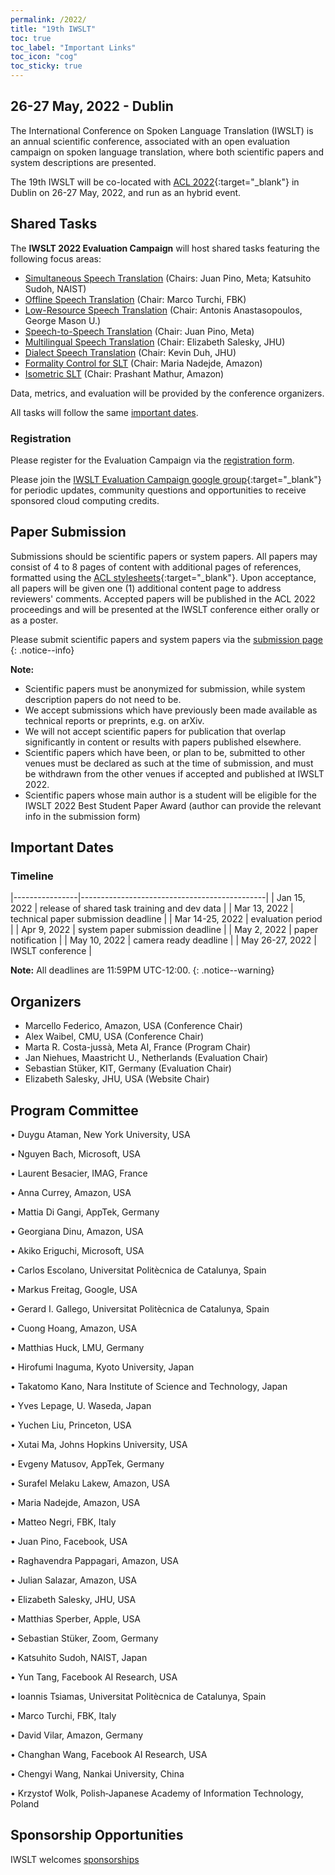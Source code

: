```yaml
---
permalink: /2022/
title: "19th IWSLT"
toc: true
toc_label: "Important Links"
toc_icon: "cog"
toc_sticky: true
---
```


## 26-27 May, 2022 - Dublin

The International Conference on Spoken Language Translation (IWSLT) is an annual scientific conference, associated with an open evaluation campaign on spoken language translation, where both scientific papers and system descriptions are presented.

The 19th IWSLT will be co-located with [ACL 2022](https://2022.aclweb.org/){:target="_blank"} in Dublin on 26-27 May, 2022, and run as an hybrid event.


## Shared Tasks

The **IWSLT 2022 Evaluation Campaign** will host shared tasks featuring the following focus areas:

- [Simultaneous Speech Translation](/2022/simultaneous) (Chairs: Juan Pino, Meta; Katsuhito Sudoh, NAIST)
- [Offline Speech Translation](/2022/offline)  (Chair: Marco Turchi, FBK)
- [Low-Resource Speech Translation](/2022/low-resource) (Chair: Antonis Anastasopoulos, George Mason U.)
- [Speech-to-Speech Translation](/2022/speech-to-speech) (Chair: Juan Pino, Meta)
- [Multilingual Speech Translation](/2022/multilingual) (Chair: Elizabeth Salesky, JHU)
- [Dialect Speech Translation](/2022/dialect) (Chair: Kevin Duh, JHU)
- [Formality Control for SLT](/2022/formality) (Chair: Maria Nadejde, Amazon)
- [Isometric SLT](/2022/isometric) (Chair: Prashant Mathur, Amazon)
<!-- this is a comment -->

Data, metrics, and evaluation will be provided by the conference organizers. 

All tasks will follow the same [important dates](#important-dates). 


### Registration

<!--- Registration for the 2022 Evaluation Campaign will open soon. 
{: .notice--info}
-->
Please register for the Evaluation Campaign via the [registration form](https://docs.google.com/forms/d/e/1FAIpQLSc9t26_3oxr1E3HC-aISPaqjCpNI6oz_e7AGUTOf35LDuDDsg/viewform?usp=sf_link).

Please join the [IWSLT Evaluation Campaign google group](https://groups.google.com/g/iwslt-evaluation-campaign){:target="_blank"} for periodic updates, community questions and opportunities to receive sponsored cloud computing credits.


## Paper Submission

Submissions should be scientific papers or system papers. 
All papers may consist of 4 to 8 pages of content with additional pages of references, formatted using the [ACL stylesheets](https://acl-org.github.io/ACLPUB/formatting.html){:target="_blank"}. 
Upon acceptance, all papers will be given one (1) additional content page to address reviewers' comments.
Accepted papers will be published in the ACL 2022 proceedings and will be presented at the IWSLT conference either orally or as a poster.

Please submit scientific papers and system papers via the [submission page](https://www.softconf.com/acl2022/iwslt2022/)
{: .notice--info}


**Note:**
- Scientific papers must be anonymized for submission, while system description papers do not need to be.
- We accept submissions which have previously been made available as technical reports or preprints, e.g. on arXiv.
- We will not accept scientific papers for publication that overlap significantly in content or results with papers published elsewhere.
- Scientific papers which have been, or plan to be, submitted to other venues must be declared as such at the time of submission, and must be withdrawn from the other venues if accepted and published at IWSLT 2022.
- Scientific papers whose main author is a student will be eligible for the IWSLT 2022 Best Student Paper Award (author can provide the relevant info in the submission form)


## Important Dates

### Timeline

|----------------|----------------------------------------------|
| Jan 15, 2022    | release of shared task training and dev data |
| Mar 13, 2022   | technical paper submission deadline          |
| Mar 14-25, 2022 | evaluation period                            |
| Apr  9, 2022   | system paper submission deadline             |
| May 2, 2022  | paper notification                           |
| May 10, 2022   | camera ready deadline                         |
| May 26-27, 2022  | IWSLT conference                              |


**Note:** All deadlines are 11:59PM UTC-12:00.
{: .notice--warning}

## Organizers
- Marcello Federico, Amazon, USA (Conference Chair)
- Alex Waibel, CMU, USA (Conference Chair)
- Marta R. Costa-jussà, Meta AI, France (Program Chair)
- Jan Niehues, Maastricht U., Netherlands (Evaluation Chair)
- Sebastian Stüker, KIT, Germany (Evaluation Chair)
- Elizabeth Salesky, JHU, USA (Website Chair)

## Program Committee

•	Duygu Ataman, New York University, USA

•	Nguyen Bach, Microsoft, USA

•	Laurent Besacier, IMAG, France

•	Anna Currey, Amazon, USA 

•	Mattia Di Gangi, AppTek, Germany

•	Georgiana Dinu, Amazon, USA

•	Akiko Eriguchi, Microsoft, USA

•	Carlos Escolano, Universitat Politècnica de Catalunya, Spain

•	Markus Freitag, Google, USA

•	Gerard I. Gallego, Universitat Politècnica de Catalunya, Spain

•	Cuong Hoang, Amazon, USA

•	Matthias Huck, LMU, Germany

•	Hirofumi Inaguma, Kyoto University, Japan

•	Takatomo Kano, Nara Institute of Science and Technology, Japan

•	Yves Lepage, U. Waseda, Japan

•	Yuchen Liu, Princeton, USA

•	Xutai Ma, Johns Hopkins University, USA

•	Evgeny Matusov, AppTek, Germany

•	Surafel Melaku Lakew, Amazon, USA

•	Maria Nadejde, Amazon, USA

•	Matteo Negri, FBK, Italy

•	Juan Pino, Facebook, USA

•	Raghavendra Pappagari, Amazon, USA

•	Julian Salazar, Amazon, USA

•	Elizabeth Salesky, JHU, USA

•	Matthias Sperber, Apple, USA

•	Sebastian Stüker, Zoom, Germany

•	Katsuhito Sudoh, NAIST, Japan

•	Yun Tang, Facebook AI Research, USA

•	Ioannis Tsiamas, Universitat Politècnica de Catalunya, Spain

•	Marco Turchi, FBK, Italy

•	David Vilar, Amazon, Germany

•	Changhan Wang, Facebook AI Research, USA

•	Chengyi Wang, Nankai University, China

•	Krzystof Wolk, Polish‐Japanese Academy of Information Technology, Poland


## Sponsorship Opportunities
IWSLT welcomes [sponsorships](/2022/sponsors)






